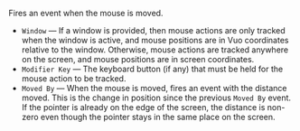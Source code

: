 Fires an event when the mouse is moved. 

   - `Window` — If a window is provided, then mouse actions are only tracked when the window is active, and mouse positions are in Vuo coordinates relative to the window. Otherwise, mouse actions are tracked anywhere on the screen, and mouse positions are in screen coordinates. 
   - `Modifier Key` — The keyboard button (if any) that must be held for the mouse action to be tracked. 
   - `Moved By` — When the mouse is moved, fires an event with the distance moved. This is the change in position since the previous `Moved By` event. If the pointer is already on the edge of the screen, the distance is non-zero even though the pointer stays in the same place on the screen. 
